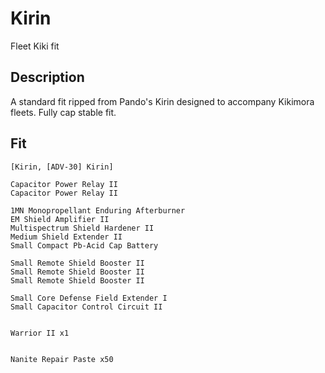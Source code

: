# Kirin

Fleet Kiki fit

## Description

A standard fit ripped from Pando's Kirin designed to accompany Kikimora fleets. Fully cap stable fit.

## Fit
```
[Kirin, [ADV-30] Kirin]

Capacitor Power Relay II
Capacitor Power Relay II

1MN Monopropellant Enduring Afterburner
EM Shield Amplifier II
Multispectrum Shield Hardener II
Medium Shield Extender II
Small Compact Pb-Acid Cap Battery

Small Remote Shield Booster II
Small Remote Shield Booster II
Small Remote Shield Booster II

Small Core Defense Field Extender I
Small Capacitor Control Circuit II


Warrior II x1


Nanite Repair Paste x50
```
